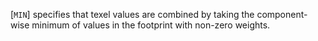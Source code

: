 [`MIN`] specifies that texel values are
combined by taking the component-wise minimum of values in the footprint
with non-zero weights.
